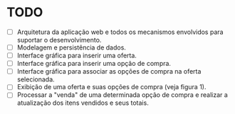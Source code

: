 # TODO

- [ ] Arquitetura da aplicação web e todos os mecanismos envolvidos para suportar o desenvolvimento.
- [ ] Modelagem e persistência de dados.
- [ ] Interface gráfica para inserir uma oferta.
- [ ] Interface gráfica para inserir uma opção de compra.
- [ ] Interface gráfica para associar as opções de compra na oferta selecionada.
- [ ] Exibição de uma oferta e suas opções de compra (veja figura 1).
- [ ] Processar a "venda" de uma determinada opção de compra e realizar a atualização dos itens vendidos e seus totais.